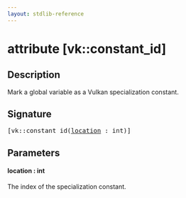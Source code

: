 ```yaml
---
layout: stdlib-reference
---
```


# attribute [vk::constant\_id]

## Description

Mark a global variable as a Vulkan specialization constant.

## Signature

<pre>
[vk::constant_id(<a href="vk_constant_id#decl-location" class="code_param">location</a> : <span class="code_keyword">int</span>)]
</pre>

## Parameters

####  <a id="decl-location"></a>location  : int
The index of the specialization constant.


